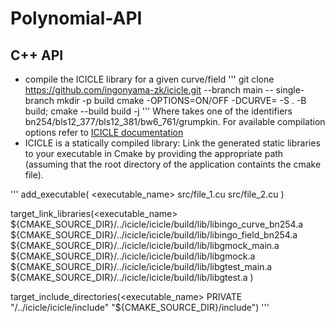# Polynomial-API

## C++ API

* compile the ICICLE library for a given curve/field 
'''
git clone https://github.com/ingonyama-zk/icicle.git --branch main -- single-branch
mkdir -p build
cmake -OPTIONS=ON/OFF -DCURVE=<CURVE> -S . -B build;
cmake --build build -j
'''
Where <CURVE> takes one of the identifiers bn254/bls12_377/bls12_381/bw6_761/grumpkin. For available compilation options refer to [ICICLE documentation](https://dev.ingonyama.com/icicle/core) 
* ICICLE is a statically compiled library: Link the generated static libraries to your executable in Cmake by providing the appropriate path (assuming that the root directory of the application containts the cmake file). 

'''
add_executable(
    <executable_name>
    src/file_1.cu
    src/file_2.cu
)

target_link_libraries(<executable_name> 
${CMAKE_SOURCE_DIR}/../icicle/icicle/build/lib/libingo_curve_bn254.a
${CMAKE_SOURCE_DIR}/../icicle/icicle/build/lib/libingo_field_bn254.a
${CMAKE_SOURCE_DIR}/../icicle/icicle/build/lib/libgmock_main.a
${CMAKE_SOURCE_DIR}/../icicle/icicle/build/lib/libgmock.a
${CMAKE_SOURCE_DIR}/../icicle/icicle/build/lib/libgtest_main.a
${CMAKE_SOURCE_DIR}/../icicle/icicle/build/lib/libgtest.a
)

target_include_directories(<executable_name> PRIVATE 
"/../icicle/icicle/include"
"${CMAKE_SOURCE_DIR}/include")
'''